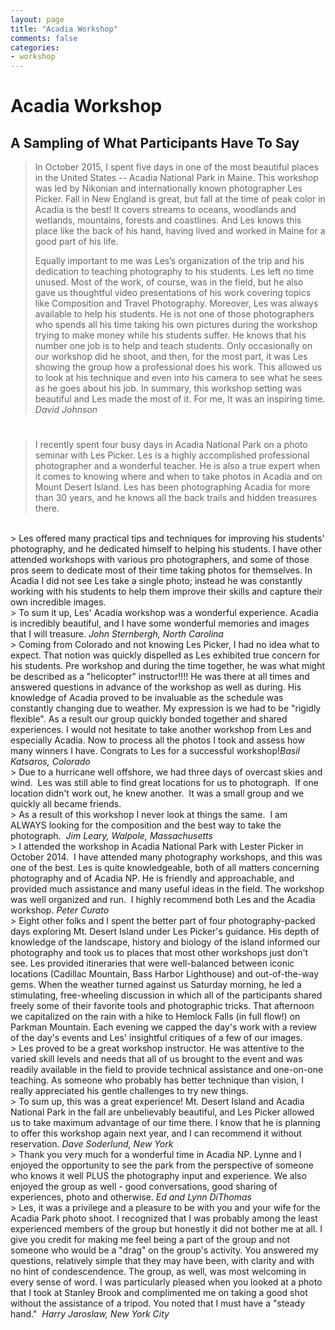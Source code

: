 ```yaml
---
layout: page
title: "Acadia Workshop"
comments: false
categories:
- workshop
---
```


# Acadia Workshop

## A Sampling of What Participants Have To Say

> <p>In October 2015, I spent five days in one of the most beautiful places in the United States -- Acadia National Park in Maine. This workshop was led by Nikonian and internationally known photographer Les Picker. Fall in New England is great, but fall at the time of peak color in Acadia is the best! It covers streams to oceans, woodlands and wetlands, mountains, forests and coastlines. And Les knows this place like the back of his hand, having lived and worked in Maine for a good part of his life.</p><p>Equally important to me was Les’s organization of the trip and his dedication to teaching photography to his students. Les left no time unused. Most of the work, of course, was in the field, but he also gave us thoughtful video presentations of his work covering topics like Composition and Travel Photography. Moreover, Les was always available to help his students. He is not one of those photographers who spends all his time taking his own pictures during the workshop trying to make money while his students suffer. He knows that his number one job is to help and teach students. Only occasionally on our workshop did he shoot, and then, for the most part, it was Les showing the group how a professional does his work. This allowed us to look at his technique and even into his camera to see what he sees as he goes about his job. In summary, this workshop setting was beautiful and Les made the most of it. For me, It was an inspiring time. <cite>David Johnson</cite></p>

#

> I recently spent four busy days in Acadia National Park on a photo seminar with Les Picker. Les is a highly accomplished professional photographer and a wonderful teacher. He is also a true expert when it comes to knowing where and when to take photos in Acadia and on Mount Desert Island. Les has been photographing Acadia for more than 30 years, and he knows all the back trails and hidden treasures there.
<br>
> Les offered many practical tips and techniques for improving his students' photography, and he dedicated himself to helping his students. I have other attended workshops with various pro photographers, and some of those pros seem to dedicate most of their time taking photos for themselves. In Acadia I did not see Les take a single photo; instead he was constantly working with his students to help them improve their skills and capture their own incredible images.
<br>
> To sum it up, Les' Acadia workshop was a wonderful experience. Acadia is incredibly beautiful, and I have some wonderful memories and images that I will treasure. <cite>John Sternbergh, North Carolina </cite>
<br>
> Coming from Colorado and not knowing Les Picker, I had no idea what to expect. That notion was quickly dispelled as Les exhibited true concern for his students. Pre workshop and during the time together, he was what might be described as a "helicopter" instructor!!!!  He was there at all times and answered questions in advance of the workshop as well as during. His knowledge of Acadia proved to be invaluable as the schedule was constantly changing due to weather. My expression is we had to be "rigidly flexible". As a result our group quickly bonded together and shared experiences.  I would not hesitate to take another workshop from Les and especially Acadia.  Now to process all the photos I took and assess how many winners I have. Congrats to Les for a successful workshop!<cite>Basil Katsaros, Colorado</cite>
<br>
> Due to a hurricane well offshore, we had three days of overcast skies and wind.  Les was still able to find great locations for us to photograph.  If one location didn't work out, he knew another.  It was a small group and we quickly all became friends.
<br>
> As a result of this workshop I never look at things the same.  I am ALWAYS looking for the composition and the best way to take the photograph.  <cite>Jim Leary, Walpole, Massachusetts</cite>
<br>
> I attended the workshop in Acadia National Park with Lester Picker in October 2014.  I have attended many photography workshops, and this was one of the best. Les is quite knowledgeable, both of all matters concerning photography and of Acadia NP. He is friendly and approachable, and provided much assistance and many useful ideas in the field. The workshop was well organized and run.  I highly recommend both Les and the Acadia workshop. <cite>Peter Curato</cite>
<br>
> Eight other folks and I spent the better part of four photography-packed days exploring Mt. Desert Island under Les Picker's guidance. His depth of knowledge of the landscape, history and biology of the island informed our photography and took us to places that most other workshops just don't see. Les provided itineraries that were well-balanced between iconic locations (Cadillac Mountain, Bass Harbor Lighthouse) and out-of-the-way gems. When the weather turned against us Saturday morning, he led a stimulating, free-wheeling discussion in which all of the participants shared freely some of their favorite tools and photographic tricks. That afternoon we capitalized on the rain with a hike to Hemlock Falls (in full flow!) on Parkman Mountain. Each evening we capped the day's work with a review of the day's events and Les' insightful critiques of a few of our images.
<br>
> Les proved to be a great workshop instructor. He was attentive to the varied skill levels and needs that all of us brought to the event and was readily available in the field to provide technical assistance and one-on-one teaching. As someone who probably has better technique than vision, I really appreciated his gentle challenges to try new things.
<br>
> To sum up, this was a great experience! Mt. Desert Island and Acadia National Park in the fall are unbelievably beautiful, and Les Picker allowed us to take maximum advantage of our time there. I know that he is planning to offer this workshop again next year, and I can recommend it without reservation. <cite>Dave Soderlund, New York</cite>
<br>
> Thank you very much for a wonderful time in Acadia NP. Lynne and I enjoyed the opportunity to see the park from the perspective of someone who knows it well PLUS the photography input and experience. We also enjoyed the group as well - good conversations, good sharing of experiences, photo and otherwise. <cite>Ed and Lynn DiThomas</cite>
<br>
> Les, it was a privilege and a pleasure to be with you and your wife for the Acadia Park photo shoot. I recognized that I was probably among the least experienced members of the group but honestly it did not bother me at all. I give you credit for making me feel being a part of the group and not someone who would be a "drag" on the group's activity. You answered my questions, relatively simple that they may have been, with clarity and with no hint of condescendence. The group, as well, was most welcoming in every sense of word. I was particularly pleased when you looked at a photo that I took at Stanley Brook and complimented me on taking a good shot without the assistance of a tripod. You noted that I must have a "steady hand."  <cite>Harry Jaroslaw, New York City</cite>

